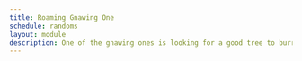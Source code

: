 ```yaml
---
title: Roaming Gnawing One
schedule: randoms
layout: module
description: One of the gnawing ones is looking for a good tree to burrow into
---
```


